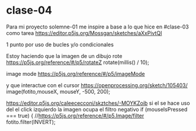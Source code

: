 # clase-04
Para mi proyecto solemne-01 me inspire a base a lo que hice en #clase-03 como tarea https://editor.p5js.org/Mossgan/sketches/aXxPivtQI

1 punto por uso de bucles y/o condicionales

Estoy haciendo que la imagen de un dibujo rote  https://p5js.org/reference/#/p5/rotateZ 
rotate(millis() / 10);

image mode https://p5js.org/reference/#/p5/imageMode

y que interactue con el cursor https://openprocessing.org/sketch/105403/ 
image(fotito,mouseX, mouseY, -500, 200);

https://editor.p5js.org/caleececconi/skztches/-MOYKZoib si el se hace uso del el click izquierdo la imagen ocupa el filtro negativo
if (mouseIsPressed === true) { 
    //https://p5js.org/reference/#/p5.Image/filter
    fotito.filter(INVERT);
